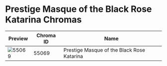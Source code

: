 # Prestige Masque of the Black Rose Katarina Chromas



| Preview | Chroma ID | Name |
|---------|-----------|------|
| ![55069](https://raw.communitydragon.org/latest/plugins/rcp-be-lol-game-data/global/default/v1/champion-chroma-images/55/55069.png) | 55069 | Prestige Masque of the Black Rose Katarina |